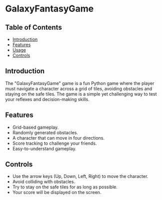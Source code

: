 # GalaxyFantasyGame


## Table of Contents

- [Introduction](#introduction)
- [Features](#features)
- [Usage](#usage)
- [Controls](#controls)

## Introduction

The "GalaxyFantasyGame" game is a fun Python game where the player must navigate a character across a grid of tiles, avoiding obstacles and staying on the safe tiles. The game is a simple yet challenging way to test your reflexes and decision-making skills.

## Features

- Grid-based gameplay.
- Randomly generated obstacles.
- A character that can move in four directions.
- Score tracking to challenge your friends.
- Easy-to-understand gameplay.

## Controls
- Use the arrow keys (Up, Down, Left, Right) to move the character.
- Avoid colliding with obstacles.
- Try to stay on the safe tiles for as long as possible.
- Your score will be displayed on the screen.
